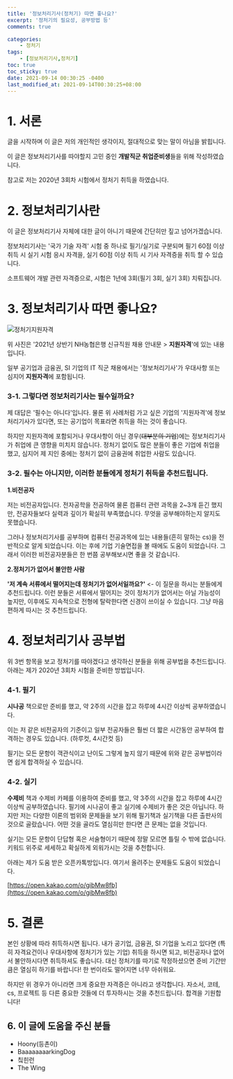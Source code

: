 ```yaml
---
title: '정보처리기사(정처기) 따면 좋나요?'
excerpt: '정처기의 필요성, 공부방법 등'
comments: true

categories:
    - 정처기
tags:
    - [정보처리기사,정처기]
toc: true
toc_sticky: true
date: 2021-09-14 00:30:25 -0400
last_modified_at: 2021-09-14T00:30:25+08:00
---
```


# 1. 서론
글을 시작하며 이 글은 저의 개인적인 생각이지, 절대적으로 맞는 말이 아님을 밝힙니다.

이 글은 정보처리기사를 따야할지 고민 중인 **개발직군 취업준비생**들을 위해 작성하였습니다.

참고로 저는 2020년 3회차 시험에서 정처기 취득을 하였습니다.

# 2. 정보처리기사란
이 글은 정보처리기사 자체에 대한 글이 아니기 때문에 간단히만 짚고 넘어가겠습니다.

정보처리기사는 '국가 기술 자격' 시험 중 하나로 필기/실기로 구분되며 필기 60점 이상 취득 시 실기 시험 응시 자격을, 실기 60점 이상 취득 시 기사 자격증을 취득 할 수 있습니다.

소프트웨어 개발 관련 자격증으로, 시험은 1년에 3회(필기 3회, 실기 3회) 치뤄집니다.

# 3. 정보처리기사 따면 좋나요?
![정처기지원자격](https://user-images.githubusercontent.com/51807128/133097703-9a709efc-4cc8-44b3-a787-9fec7f117f16.png)

위 사진은 '2021년 상반기 NH농협은행 신규직원 채용 안내문 > **지원자격**'에 있는 내용입니다.

일부 공기업과 금융권, SI 기업의 IT 직군 채용에서는 '정보처리기사'가 우대사항 또는 심지어 **지원자격**에 포함됩니다.

### 3-1. 그렇다면 정보처리기사는 필수일까요?

제 대답은 '필수는 아니다'입니다. 물론 위 사례처럼 가고 싶은 기업의 '지원자격'에 정보처리기사가 있다면, 또는 공기업이 목표라면 취득을 하는 것이 좋습니다.

하지만 지원자격에 포함되거나 우대사항이 아닌 경우(~~대부분의 기업~~)에는 정보처리기사가 취업에 큰 영향을 미치지 않습니다. 정처기 없이도 많은 분들이 좋은 기업에 취업을 했고, 심지어 제 지인 중에는 정처기 없이 금융권에 취업한 사람도 있습니다.

### 3-2. 필수는 아니지만, 이러한 분들에게 정처기 취득을 추천드립니다.

**1.비전공자**

저는 비전공자입니다. 전자공학을 전공하여 물론 컴퓨터 관련 과목을 2~3개 듣긴 했지만, 전공자들보다 실력과 깊이가 확실히 부족했습니다. 무엇을 공부해야하는지 알지도 못했습니다.

그러나 정보처리기사를 공부하며 컴퓨터 전공과목에 있는 내용들(흔히 말하는 cs)을 전반적으로 알게 되었습니다. 이는 후에 기업 기술면접을 볼 때에도 도움이 되었습니다. 그래서 이러한 비전공자분들은 한 번쯤 공부해보시면 좋을 것 같습니다.

**2.정처기가 없어서 불안한 사람**

**'저 계속 서류에서 떨어지는데 정처기가 없어서일까요?'** <- 이 질문을 하시는 분들에게 추천드립니다. 이런 분들은 서류에서 떨어지는 것이 정처기가 없어서는 아닐 가능성이 높지만, 이후에도 지속적으로 전형에 탈락한다면 신경이 쓰이실 수 있습니다. 그냥 마음 편하게 따시는 것 추천드립니다.

# 4. 정보처리기사 공부법
위 3번 항목을 보고 정처기를 따야겠다고 생각하신 분들을 위해 공부법을 추천드립니다. 아래는 제가 2020년 3회차 시험을 준비한 방법입니다.

### 4-1. 필기
**시나공** 책으로만 준비를 했고, 약 2주의 시간을 잡고 하루에 4시간 이상씩 공부하였습니다.

이는 저 같은 비전공자의 기준이고 일부 전공자들은 훨씬 더 짧은 시간동안 공부하여 합격하는 경우도 있습니다. (하루컷, 4시간컷 등)

필기는 모든 문항이 객관식이고 난이도 그렇게 높지 않기 때문에 위와 같은 공부법이라면 쉽게 합격하실 수 있습니다.

### 4-2. 실기
**수제비** 책과 수제비 카페를 이용하여 준비를 했고, 약 3주의 시간을 잡고 하루에 4시간 이상씩 공부하였습니다. 필기에 시나공이 좋고 실기에 수제비가 좋은 것은 아닙니다. 하지만 저는 다양한 이론의 범위와 문제들을 보기 위해 필기책과 실기책을 다른 출판사의 것으로 골랐습니다. 어떤 것을 골라도 열심히만 한다면 큰 문제는 없을 것입니다.

실기는 모든 문항이 단답형 혹은 서술형이기 때문에 정말 모르면 틀릴 수 밖에 없습니다. 키워드 위주로 세세하고 확실하게 외워가시는 것을 추천합니다.

아래는 제가 도움 받은 오픈카톡방입니다. 여기서 올려주는 문제들도 도움이 되었습니다.

[https://open.kakao.com/o/gibMw8fb](https://open.kakao.com/o/gibMw8fb)

# 5. 결론
본인 상황에 따라 취득하시면 됩니다. 내가 공기업, 금융권, SI 기업을 노리고 있다면 (특히 자격요건이나 우대사항에 정처기가 있는 기업) 취득을 하시면 되고, 비전공자나 없어서 불안하시다면 취득하셔도 좋습니다. 대신 정처기를 따기로 작정하셨으면 준비 기간만큼은 열심히 하기를 바랍니다! 한 번이라도 떨어지면 너무 아쉬워요.

하지만 위 경우가 아니라면 크게 중요한 자격증은 아니라고 생각합니다. 자소서, 코테, cs, 프로젝트 등 다른 중요한 것들에 더 투자하시는 것을 추천드립니다. 합격을 기원합니다!

## 6. 이 글에 도움을 주신 분들
- Hoony(등촌이)
- BaaaaaaaarkingDog
- 칰힌런
- The Wing